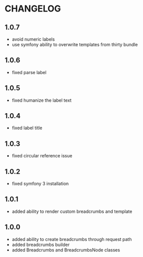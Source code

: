CHANGELOG
=========

1.0.7
-----

 * avoid numeric labels
 * use symfony ability to overwrite templates from thirty bundle

1.0.6
-----

 * fixed parse label

1.0.5
-----

 * fixed humanize the label text

1.0.4
-----

 * fixed label title

1.0.3
-----

 * fixed circular reference issue

1.0.2
-----

 * fixed symfony 3 installation

1.0.1
-----

 * added ability to render custom breadcrumbs and template

1.0.0
-----

 * added ability to create breadcrumbs through request path
 * added breadcrumbs builder
 * added Breadcrumbs and BreadcrumbsNode classes
